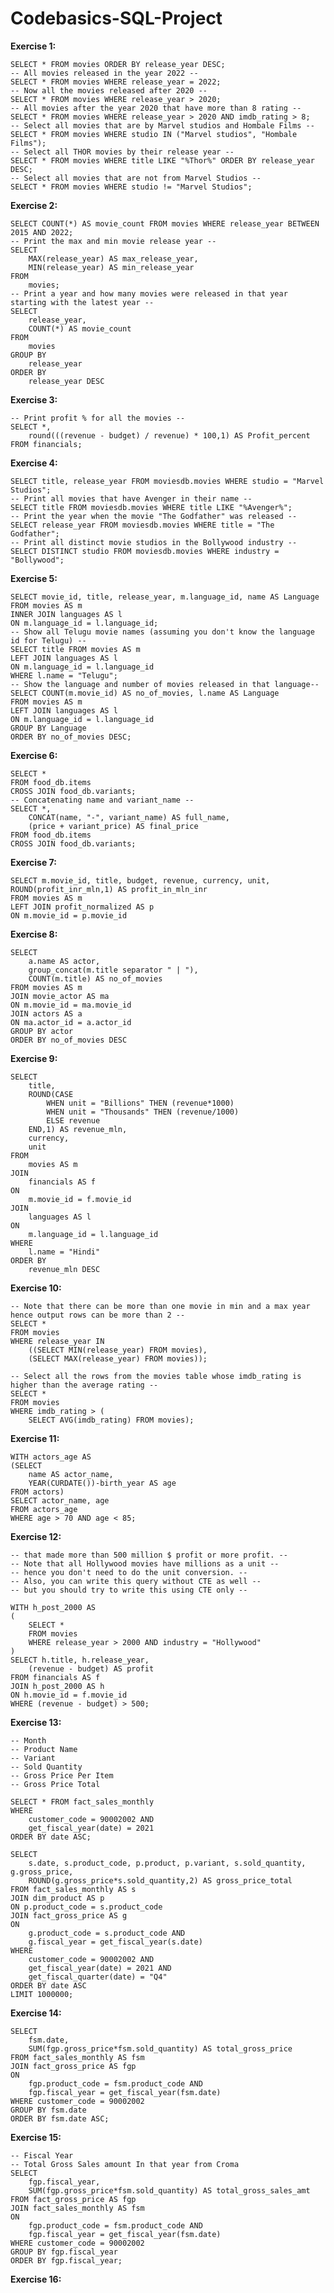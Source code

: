 # Codebasics-SQL-Project

**Exercise 1:**  
```-- Print all movies in the order of their release year (latest first) --  
SELECT * FROM movies ORDER BY release_year DESC;  
-- All movies released in the year 2022 --  
SELECT * FROM movies WHERE release_year = 2022;  
-- Now all the movies released after 2020 --  
SELECT * FROM movies WHERE release_year > 2020;  
-- All movies after the year 2020 that have more than 8 rating --  
SELECT * FROM movies WHERE release_year > 2020 AND imdb_rating > 8;  
-- Select all movies that are by Marvel studios and Hombale Films --  
SELECT * FROM movies WHERE studio IN ("Marvel studios", "Hombale Films");  
-- Select all THOR movies by their release year --  
SELECT * FROM movies WHERE title LIKE "%Thor%" ORDER BY release_year DESC;  
-- Select all movies that are not from Marvel Studios --  
SELECT * FROM movies WHERE studio != "Marvel Studios";
```  

**Exercise 2:**  
```-- How many movies were released between 2015 and 2022 -- 
SELECT COUNT(*) AS movie_count FROM movies WHERE release_year BETWEEN 2015 AND 2022;
-- Print the max and min movie release year --
SELECT 
	MAX(release_year) AS max_release_year,
	MIN(release_year) AS min_release_year
FROM
	movies;
-- Print a year and how many movies were released in that year starting with the latest year --
SELECT
	release_year,
    COUNT(*) AS movie_count
FROM
	movies
GROUP BY
	release_year
ORDER BY
	release_year DESC
```

**Exercise 3:**  
```SELECT * FROM financials;
-- Print profit % for all the movies --
SELECT *,
    round(((revenue - budget) / revenue) * 100,1) AS Profit_percent
FROM financials;
```

**Exercise 4:**  
```-- Print all movie titles and release year for all Marvel Studios movies --
SELECT title, release_year FROM moviesdb.movies WHERE studio = "Marvel Studios";
-- Print all movies that have Avenger in their name --
SELECT title FROM moviesdb.movies WHERE title LIKE "%Avenger%";
-- Print the year when the movie "The Godfather" was released --
SELECT release_year FROM moviesdb.movies WHERE title = "The Godfather";
-- Print all distinct movie studios in the Bollywood industry --
SELECT DISTINCT studio FROM moviesdb.movies WHERE industry = "Bollywood";
```

**Exercise 5:**
```-- Show all the movies with their language names --
SELECT movie_id, title, release_year, m.language_id, name AS Language
FROM movies AS m
INNER JOIN languages AS l
ON m.language_id = l.language_id;
-- Show all Telugu movie names (assuming you don't know the language id for Telugu) --
SELECT title FROM movies AS m
LEFT JOIN languages AS l
ON m.language_id = l.language_id
WHERE l.name = "Telugu";
-- Show the language and number of movies released in that language-- 
SELECT COUNT(m.movie_id) AS no_of_movies, l.name AS Language
FROM movies AS m
LEFT JOIN languages AS l
ON m.language_id = l.language_id
GROUP BY Language
ORDER BY no_of_movies DESC;
```

**Exercise 6:**  
```-- Simple CROSS JOIN 2 tables --
SELECT *
FROM food_db.items
CROSS JOIN food_db.variants;
-- Concatenating name and variant_name --
SELECT *,
	CONCAT(name, "-", variant_name) AS full_name,
    (price + variant_price) AS final_price
FROM food_db.items
CROSS JOIN food_db.variants;
```

**Exercise 7:**  
```-- Profit table --
SELECT m.movie_id, title, budget, revenue, currency, unit, ROUND(profit_inr_mln,1) AS profit_in_mln_inr
FROM movies AS m
LEFT JOIN profit_normalized AS p
ON m.movie_id = p.movie_id
```

**Exercise 8:**  
```-- Join more than 2 tables to generate table with actor, movies and no.of movies --
SELECT 
	a.name AS actor,
    group_concat(m.title separator " | "),
    COUNT(m.title) AS no_of_movies
FROM movies AS m
JOIN movie_actor AS ma
ON m.movie_id = ma.movie_id
JOIN actors AS a
ON ma.actor_id = a.actor_id
GROUP BY actor
ORDER BY no_of_movies DESC
```

**Exercise 9:**
```-- Generate a report of all Hindi movies sorted by their revenue amount in millions. Print movie name, revenue, currency, and unit --
SELECT 
	title,
    ROUND(CASE
		WHEN unit = "Billions" THEN (revenue*1000)
        WHEN unit = "Thousands" THEN (revenue/1000)
        ELSE revenue
    END,1) AS revenue_mln,
    currency,
    unit
FROM 
	movies AS m
JOIN
	financials AS f
ON
	m.movie_id = f.movie_id
JOIN 
	languages AS l
ON
	m.language_id = l.language_id
WHERE
	l.name = "Hindi"
ORDER BY
	revenue_mln DESC
```

**Exercise 10:**  
```-- Select all the movies with minimum and maximum release_year --
-- Note that there can be more than one movie in min and a max year hence output rows can be more than 2 -- 
SELECT * 
FROM movies
WHERE release_year IN
	((SELECT MIN(release_year) FROM movies),
	(SELECT MAX(release_year) FROM movies));

-- Select all the rows from the movies table whose imdb_rating is higher than the average rating --
SELECT *
FROM movies
WHERE imdb_rating > (
	SELECT AVG(imdb_rating) FROM movies);
```

**Exercise 11:**
```-- Using CTE to generate table with actors between 70 and 85 years of age --
WITH actors_age AS
(SELECT
	name AS actor_name,
    YEAR(CURDATE())-birth_year AS age
FROM actors)
SELECT actor_name, age
FROM actors_age
WHERE age > 70 AND age < 85;
```

**Exercise 12:**
```-- Select all Hollywood movies released after the year 2000 --
-- that made more than 500 million $ profit or more profit. --
-- Note that all Hollywood movies have millions as a unit --
-- hence you don't need to do the unit conversion. --
-- Also, you can write this query without CTE as well --
-- but you should try to write this using CTE only --

WITH h_post_2000 AS 
(
	SELECT *
    FROM movies
    WHERE release_year > 2000 AND industry = "Hollywood"
)
SELECT h.title, h.release_year,
	(revenue - budget) AS profit
FROM financials AS f
JOIN h_post_2000 AS h
ON h.movie_id = f.movie_id
WHERE (revenue - budget) > 500;
```

**Exercise 13:**
```-- Gross Sales Report: Monthly Product Transactions
-- Month
-- Product Name
-- Variant
-- Sold Quantity
-- Gross Price Per Item
-- Gross Price Total

SELECT * FROM fact_sales_monthly
WHERE
	customer_code = 90002002 AND
    get_fiscal_year(date) = 2021
ORDER BY date ASC;

SELECT 
	s.date, s.product_code, p.product, p.variant, s.sold_quantity, g.gross_price,
    ROUND(g.gross_price*s.sold_quantity,2) AS gross_price_total
FROM fact_sales_monthly AS s
JOIN dim_product AS p
ON p.product_code = s.product_code
JOIN fact_gross_price AS g
ON 
	g.product_code = s.product_code AND
    g.fiscal_year = get_fiscal_year(s.date)
WHERE
	customer_code = 90002002 AND
    get_fiscal_year(date) = 2021 AND
    get_fiscal_quarter(date) = "Q4"
ORDER BY date ASC 
LIMIT 1000000;
```

**Exercise 14:**
```-- Gross Sales Report: Total Sales Amount --
SELECT 
	fsm.date, 
    SUM(fgp.gross_price*fsm.sold_quantity) AS total_gross_price
FROM fact_sales_monthly AS fsm
JOIN fact_gross_price AS fgp
ON 
	fgp.product_code = fsm.product_code AND 
    fgp.fiscal_year = get_fiscal_year(fsm.date)
WHERE customer_code = 90002002
GROUP BY fsm.date
ORDER BY fsm.date ASC;
```

**Exercise 15:**
```-- Yearly Sales Report
-- Fiscal Year
-- Total Gross Sales amount In that year from Croma
SELECT
	fgp.fiscal_year,
    SUM(fgp.gross_price*fsm.sold_quantity) AS total_gross_sales_amt
FROM fact_gross_price AS fgp
JOIN fact_sales_monthly AS fsm
ON 
	fgp.product_code = fsm.product_code AND
	fgp.fiscal_year = get_fiscal_year(fsm.date)
WHERE customer_code = 90002002
GROUP BY fgp.fiscal_year
ORDER BY fgp.fiscal_year;
```

**Exercise 16:**
